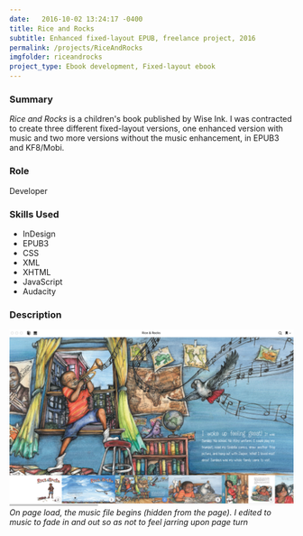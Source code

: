 ```yaml
---
date:   2016-10-02 13:24:17 -0400
title: Rice and Rocks
subtitle: Enhanced fixed-layout EPUB, freelance project, 2016
permalink: /projects/RiceAndRocks
imgfolder: riceandrocks
project_type: Ebook development, Fixed-layout ebook
---
```


### Summary

*Rice and Rocks* is a children's book published by Wise Ink. I was contracted to create three different fixed-layout versions, one enhanced version with music and two more versions without the music enhancement, in EPUB3 and KF8/Mobi.

### Role

Developer

### Skills Used

- InDesign
- EPUB3
- CSS
- XML
- XHTML
- JavaScript
- Audacity

### Description


![Opening spread of Rice and Rocks](../../img/riceandrocks/1-spread-and-toc.jpg)
*On page load, the music file begins (hidden from the page). I edited to music to fade in and out so as not to feel jarring upon page turn*